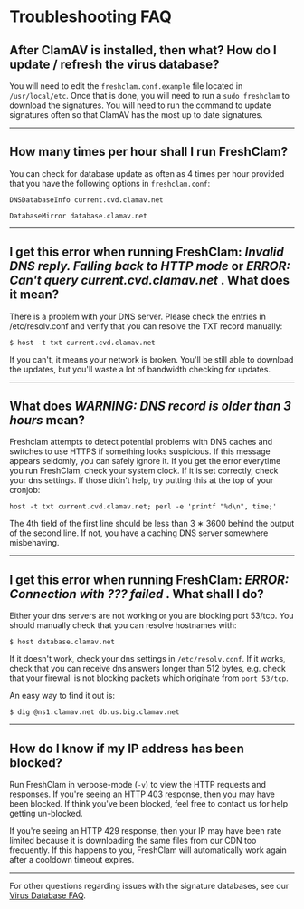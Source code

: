# Troubleshooting FAQ

## After ClamAV is installed, then what? How do I update / refresh the virus database?

You will need to edit the `freshclam.conf.example` file located in `/usr/local/etc`. Once that is done, you will need to run a `sudo freshclam` to download the signatures. You will need to run the command to update signatures often so that ClamAV has the most up to date signatures.

---

## How many times per hour shall I run FreshClam?

You can check for database update as often as 4 times per hour provided that you have the following options in `freshclam.conf`:

`DNSDatabaseInfo current.cvd.clamav.net`

`DatabaseMirror database.clamav.net`

---

## I get this error when running FreshClam: _Invalid DNS reply. Falling back to HTTP mode_ or _ERROR: Can't query current.cvd.clamav.net_ . What does it mean?

There is a problem with your DNS server. Please check the entries in /etc/resolv.conf and verify that you can resolve the TXT record manually:

`$ host -t txt current.cvd.clamav.net`

If you can't, it means your network is broken. You'll be still able to download the updates, but you'll waste a lot of bandwidth checking for updates.

---

## What does _WARNING: DNS record is older than 3 hours_ mean?

Freshclam attempts to detect potential problems with DNS caches and switches to use HTTPS if something looks suspicious. If this message appears seldomly, you can safely ignore it. If you get the error everytime you run FreshClam, check your system clock. If it is set correctly, check your dns settings.  If those didn't help, try putting this at the top of your cronjob:

 `host -t txt current.cvd.clamav.net; perl -e 'printf "%d\n", time;' `

The 4th field of the first line should be less than 3 &lowast; 3600 behind the output of the second line. If not, you have a caching DNS server somewhere  misbehaving.

---

## I get this error when running FreshClam: _ERROR: Connection with ??? failed_ . What shall I do?

Either your dns servers are not working or you are blocking port 53/tcp. You should manually check that you can resolve hostnames with:

`$ host database.clamav.net`

If it doesn't work, check your dns settings in `/etc/resolv.conf`. If it works, check that you can receive dns answers longer than 512 bytes, e.g. check that your firewall is not blocking packets which originate from `port 53/tcp`.

An easy way to find it out is:

`$ dig @ns1.clamav.net db.us.big.clamav.net`

---

## How do I know if my IP address has been blocked?

Run FreshClam in verbose-mode (`-v`) to view the HTTP requests and responses. If you're seeing an HTTP 403 response, then you may have been blocked. If think you've been blocked, feel free to contact us for help getting un-blocked.

If you're seeing an HTTP 429 response, then your IP may have been rate limited because it is downloading the same files from our CDN too frequently. If this happens to you, FreshClam will automatically work again after a cooldown timeout expires.

---

For other questions regarding issues with the signature databases, see our [Virus Database FAQ](https://www.clamav.net/documents/clamav-virus-database-faq).
